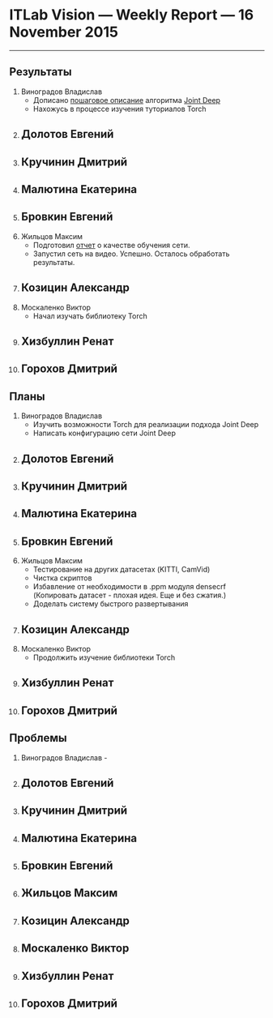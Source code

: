 # ITLab Vision — Weekly Report — 16 November 2015

----------------

## Результаты

  1. Виноградов Владислав
     - Дописано [пошаговое описание](https://docs.google.com/document/d/1sP9YStjpb_to9NayodcGxPS1F2qcJ7uG8l6uRiRZovE/edit?usp=sharing) алгоритма [Joint Deep](http://www.ee.cuhk.edu.hk/~xgwang/papers/ouyangWiccv13.pdf)
     - Нахожусь в процессе изучения туториалов Torch
  1. Долотов Евгений
     -
  1. Кручинин Дмитрий
     -
  1. Малютина Екатерина
     -
  1. Бровкин Евгений
     -
  1. Жильцов Максим
     - Подготовил [отчет](deeplab_results.md) о качестве обучения сети.
     - Запустил сеть на видео. Успешно. Осталось обработать результаты.
  1. Козицин Александр
     -
  1. Москаленко Виктор
     - Начал изучать библиотеку Torch
  1. Хизбуллин Ренат
     -
  1. Горохов Дмитрий
     -

## Планы

  1. Виноградов Владислав
     - Изучить возможности Torch для реализации подхода Joint Deep
     - Написать конфигурацию сети Joint Deep
  1. Долотов Евгений
     -
  1. Кручинин Дмитрий
     -
  1. Малютина Екатерина
     -
  1. Бровкин Евгений
     -
  1. Жильцов Максим
     - Тестирование на других датасетах (KITTI, CamVid)
     - Чистка скриптов
     - Избавление от необходимости в .ppm модуля densecrf (Копировать датасет - плохая идея. Еще и без сжатия.)
     - Доделать систему быстрого развертывания
  1. Козицин Александр
     -
  1. Москаленко Виктор
     - Продолжить изучение библиотеки Torch
  1. Хизбуллин Ренат
     -
  1. Горохов Дмитрий
     -

## Проблемы
   1. Виноградов Владислав
     -
  1. Долотов Евгений
     -
  1. Кручинин Дмитрий
     -
  1. Малютина Екатерина
     -
  1. Бровкин Евгений
     -
  1. Жильцов Максим
     -
  1. Козицин Александр
     -
  1. Москаленко Виктор
     -
  1. Хизбуллин Ренат
     -
  1. Горохов Дмитрий
     -
